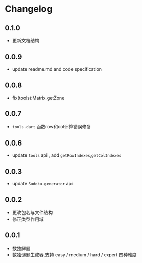 # Changelog
## 0.1.0
- 更新文档结构

## 0.0.9
- update readme.md and code specification

## 0.0.8
- fix(tools):Matrix.getZone

## 0.0.7
- `tools.dart` 函数row和col计算错误修复

## 0.0.6
- update `tools` api , add `getRowIndexes`,`getColIndexes`

## 0.0.3
- update `Sudoku.generator` api

## 0.0.2
- 更改包名与文件结构
- 修正类型作用域

## 0.0.1
- 数独解题
- 数独谜题生成器,支持 easy / medium / hard / expert 四种难度